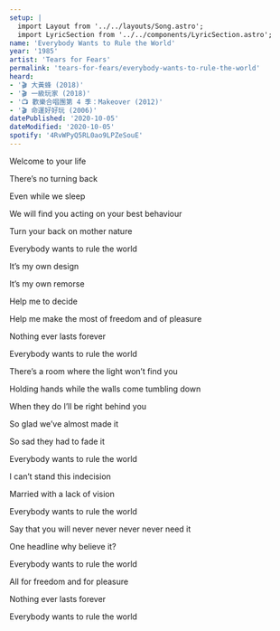 ```yaml
---
setup: |
  import Layout from '../../layouts/Song.astro';
  import LyricSection from '../../components/LyricSection.astro';
name: 'Everybody Wants to Rule the World'
year: '1985'
artist: 'Tears for Fears'
permalink: 'tears-for-fears/everybody-wants-to-rule-the-world'
heard:
- '🎬 大黃蜂 (2018)'
- '🎬 一級玩家 (2018)'
- '📺 歡樂合唱團第 4 季：Makeover (2012)'
- '🎬 命運好好玩 (2006)'
datePublished: '2020-10-05'
dateModified: '2020-10-05'
spotify: '4RvWPyQ5RL0ao9LPZeSouE'
---
```


<LyricSection>

Welcome to your life

There&rsquo;s no turning back

Even while we sleep

We will find you acting on your best behaviour

Turn your back on mother nature

Everybody wants to rule the world

</LyricSection>

<LyricSection>

It&rsquo;s my own design

It&rsquo;s my own remorse

Help me to decide

Help me make the most of freedom and of pleasure

Nothing ever lasts forever

Everybody wants to rule the world

</LyricSection>

<LyricSection>

There&rsquo;s a room where the light won&rsquo;t find you

Holding hands while the walls come tumbling down

When they do I&rsquo;ll be right behind you

So glad we&rsquo;ve almost made it

So sad they had to fade it

Everybody wants to rule the world

</LyricSection>

<LyricSection>

I can&rsquo;t stand this indecision

Married with a lack of vision

Everybody wants to rule the world

Say that you will never never never never need it

One headline why believe it?

Everybody wants to rule the world

</LyricSection>

<LyricSection>

All for freedom and for pleasure

Nothing ever lasts forever

Everybody wants to rule the world

</LyricSection>
